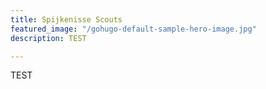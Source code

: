 ```yaml
---
title: Spijkenisse Scouts
featured_image: "/gohugo-default-sample-hero-image.jpg"
description: TEST

---
```

TEST